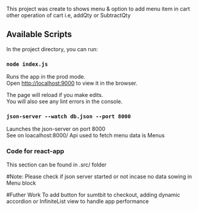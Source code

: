 This project was create to shows menu & option to add menu item in cart other operation of cart i.e, addQty or SubtractQty
## Available Scripts

In the project directory, you can run:

### `node index.js`

Runs the app in the prod mode.<br />
Open [http://localhost:9000](http://localhost:9000) to view it in the browser.

The page will reload if you make edits.<br />
You will also see any lint errors in the console.

### `json-server --watch db.json --port 8000`

Launches the json-server on port 8000<br />
See on loacalhost:8000/
Api used to fetch menu data is Menus

### Code for react-app

This section can be found in .src/ folder


#Note: Please check if json server started or not incase no data sowing in Menu block

#Futher Work
To add button for sumtbit to checkout, adding dynamic accordion or InfiniteList view to handle app performance